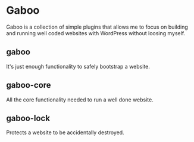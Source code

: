 # Gaboo
Gaboo is a collection of simple plugins that allows me to focus on building and running well coded websites with WordPress without loosing myself.

## gaboo
It's just enough functionality to safely bootstrap a website.

## gaboo-core
All the core functionality needed to run a well done website.

## gaboo-lock
Protects a website to be accidentally destroyed.
